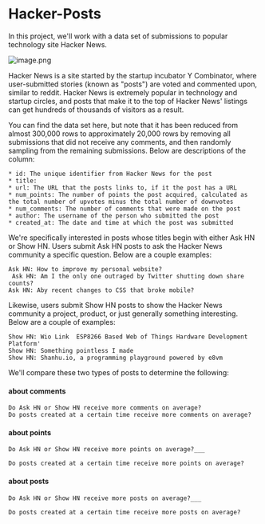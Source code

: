 # Hacker-Posts

In this project, we'll work with a data set of submissions to popular technology site Hacker News.

![image.png](attachment:image.png)



Hacker News is a site started by the startup incubator Y Combinator, where user-submitted stories (known as "posts") are voted and commented upon, similar to reddit. Hacker News is extremely popular in technology and startup circles, and posts that make it to the top of Hacker News' listings can get hundreds of thousands of visitors as a result.

You can find the data set here, but note that it has been reduced from almost 300,000 rows to approximately 20,000 rows by removing all submissions that did not receive any comments, and then randomly sampling from the remaining submissions. Below are descriptions of the column:

    * id: The unique identifier from Hacker News for the post
    * title: 
    * url: The URL that the posts links to, if it the post has a URL
    * num_points: The number of points the post acquired, calculated as the total number of upvotes minus the total number of downvotes
    * num_comments: The number of comments that were made on the post
    * author: The username of the person who submitted the post
    * created_at: The date and time at which the post was submitted

We're specifically interested in posts whose titles begin with either Ask HN or Show HN. Users submit Ask HN posts to ask the Hacker News community a specific question. Below are a couple examples:

    Ask HN: How to improve my personal website? 
     Ask HN: Am I the only one outraged by Twitter shutting down share counts? 
    Ask HN: Aby recent changes to CSS that broke mobile?


Likewise, users submit Show HN posts to show the Hacker News community a project, product, or just generally something interesting. Below are a couple of examples:

    Show HN: Wio Link  ESP8266 Based Web of Things Hardware Development Platform'
    Show HN: Something pointless I made
    Show HN: Shanhu.io, a programming playground powered by e8vm
    
We'll compare these two types of posts to determine the following:

#### about comments

    Do Ask HN or Show HN receive more comments on average?
    Do posts created at a certain time receive more comments on average?


#### about points

    Do Ask HN or Show HN receive more points on average?___

    Do posts created at a certain time receive more points on average?


#### about posts

    Do Ask HN or Show HN receive more posts on average?___

    Do posts created at a certain time receive more posts on average?




